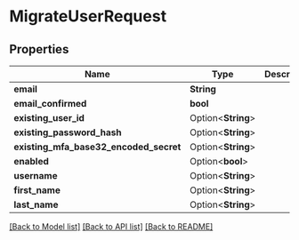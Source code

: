 # MigrateUserRequest

## Properties

Name | Type | Description | Notes
------------ | ------------- | ------------- | -------------
**email** | **String** |  | 
**email_confirmed** | **bool** |  | 
**existing_user_id** | Option<**String**> |  | [optional]
**existing_password_hash** | Option<**String**> |  | [optional]
**existing_mfa_base32_encoded_secret** | Option<**String**> |  | [optional]
**enabled** | Option<**bool**> |  | [optional]
**username** | Option<**String**> |  | [optional]
**first_name** | Option<**String**> |  | [optional]
**last_name** | Option<**String**> |  | [optional]

[[Back to Model list]](../README.md#documentation-for-models) [[Back to API list]](../README.md#documentation-for-api-endpoints) [[Back to README]](../README.md)


